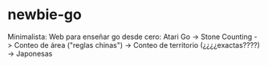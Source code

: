 # newbie-go
Minimalista: Web para enseñar go desde cero: Atari Go -> Stone Counting -> Conteo de área ("reglas chinas") -> Conteo de territorio (¿¿¿¿exactas????) -> Japonesas
